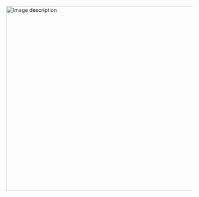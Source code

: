 
<img src="https://github.com/G-r-ay/G-r-ay/blob/main/pexels-cec%C3%ADlia-o-tommasini-904621%20-%20Copy.jpg" alt="Image description" style="width: 1000px; height: 500px;">
